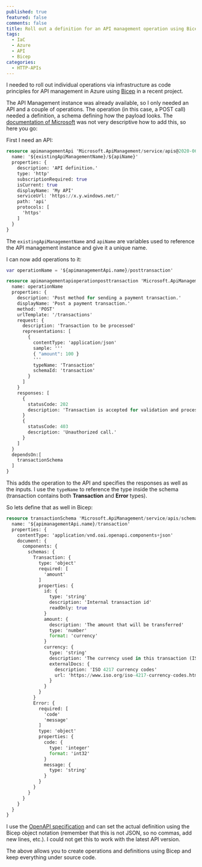 ```yaml
---
published: true
featured: false
comments: false
title: Roll out a definition for an API management operation using Bicep
tags:
  - IaC
  - Azure
  - API
  - Bicep
categories:
  - HTTP-APIs
---
```

I needed to roll out individual operations via infrastructure as code principles for API management in Azure using [Bicep](https://github.com/Azure/bicep) in a recent project.

The API Management instance was already available, so I only needed an API and a couple of operations. The operation (in this case, a POST call) needed a definition, a schema defining how the payload looks. The [documentation of Microsoft](https://docs.microsoft.com/en-us/azure/templates/microsoft.apimanagement/2019-01-01/service/apis/schemas?tabs=bicep) was not very descriptive how to add this, so here you go:

First I need an API:

```terraform
resource apimanagementApi 'Microsoft.ApiManagement/service/apis@2020-06-01-preview' = {
  name: '${existingApiManagementName}/${apiName}'
  properties: {
    description: 'API definition.'
    type: 'http'   
    subscriptionRequired: true
    isCurrent: true
    displayName: 'My API'
    serviceUrl: 'https://x.y.windows.net/'
    path: 'api'
    protocols: [
      'https'
    ]
  }
}
```

The `existingApiManagementName` and `apiName` are variables used to reference the API management instance and give it a unique name.

I can now add operations to it:

```terraform
var operationName = '${apimanagementApi.name}/posttransaction'

resource apimanagementapioperationposttransaction 'Microsoft.ApiManagement/service/apis/operations@2020-06-01-preview' = {
  name: operationName
  properties: {
    description: 'Post method for sending a payment transaction.'
    displayName: 'Post a payment transaction.'
    method: 'POST' 
    urlTemplate: '/transactions'
    request: {
      description: 'Transaction to be processed'     
      representations: [
        {
          contentType: 'application/json'
          sample: '''
          { "amount": 100 }
          '''        
          typeName: 'Transaction'
          schemaId: 'transaction'
        }
      ]
    }
    responses: [
      {
        statusCode: 202
        description: 'Transaction is accepted for validation and processing.'
      }
      {
        statusCode: 403
        description: 'Unauthorized call.'
      }
    ]
  }
  dependsOn:[
    transactionSchema
  ]
}
```

This adds the operation to the API and specifies the responses as well as the inputs. I use the `typeName` to reference the type inside the schema (transaction contains both **Transaction** and **Error** types).

So lets define that as well in Bicep:

```terraform
resource transactionSchema 'Microsoft.ApiManagement/service/apis/schemas@2019-01-01' = {
  name: '${apimanagementApi.name}/transaction'
  properties: {
    contentType: 'application/vnd.oai.openapi.components+json'
    document: {
      components: {
        schemas: {
          Transaction: {
            type: 'object'
            required: [
              'amount'
            ]
            properties: {
              id: {
                type: 'string'
                description: 'Internal transaction id'
                readOnly: true
              }           
              amount: {
                description: 'The amount that will be transferred'
                type: 'number'
                format: 'currency'
              }
              currency: {
                type: 'string'
                description: 'The currency used in this transaction (ISO 4217 3-letter currency code)'
                externalDocs: {
                  description: 'ISO 4217 currency codes'
                  url: 'https://www.iso.org/iso-4217-currency-codes.html'
                }
              }
            }
          }          
          Error: {
            required: [
              'code'
              'message'
            ]
            type: 'object'
            properties: {
              code: {
                type: 'integer'
                format: 'int32'
              }
              message: {
                type: 'string'
              }
            }
          }
        }
      }
    }
  }   
}

```

I use the [OpenAPI specification](https://swagger.io/docs/specification/data-models/) and can set the actual definition using the Bicep object notation (remember that this is not JSON, so no commas, add new lines, etc.). I could not get this to work with the latest API version.

The above allows you to create operations and definitions using Bicep and keep everything under source code.
